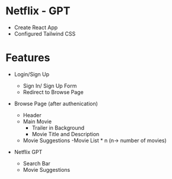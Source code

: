 # Netflix - GPT

- Create React App
- Configured Tailwind CSS

# Features

- Login/Sign Up
    - Sign In/ Sign Up Form
    - Redirect to Browse Page

- Browse Page (after authenication)
    - Header
    - Main Movie
        - Trailer in Background
        - Movie Title and Description
    - Movie Suggestions
        -Movie List * n (n-> number of movies)

- Netflix GPT
    - Search Bar
    - Movie Suggestions